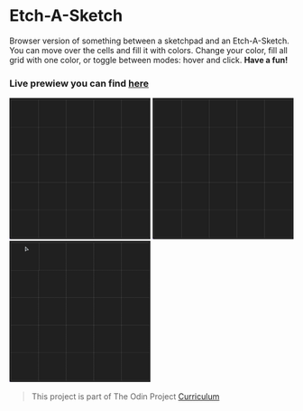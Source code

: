 # Etch-A-Sketch
 Browser version of something between a sketchpad and an Etch-A-Sketch.
 You can move over the cells and fill it with colors.
 Change your color, fill all grid with one color, or toggle between modes: hover and click. **Have a fun!**
 
 ### Live prewiew you can find [here](https://digidr0.github.io/Etch-A-Sketch/)
 <div>
 <img src="/img/grid.gif" width="250" height="250"/>
 <img src="/img/grid-2.gif" width="250" height="250" />
 <img src="/img/grid-3.gif" width="250" height="250" />
 <div>

 
 > This project is part of The Odin Project [Curriculum](https://www.theodinproject.com/paths/foundations/courses/foundations)
